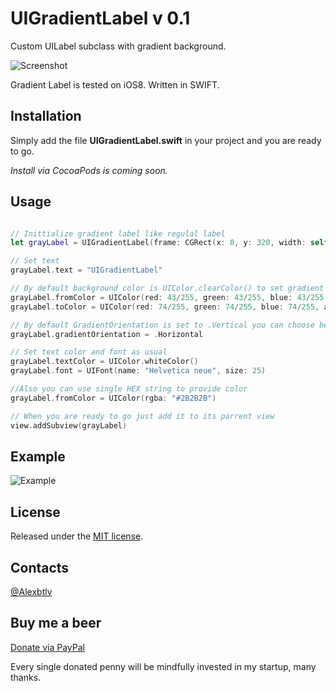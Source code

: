 # UIGradientLabel v 0.1
Custom UILabel subclass with gradient background.

![Screenshot](https://github.com/alexbtlv/UIGradientLabel/blob/master/UIGradientLabel_demo.png)

Gradient Label is tested on iOS8. Written in SWIFT.

## Installation

Simply add the file **UIGradientLabel.swift** in your project and you are ready to go.

*Install via CocoaPods is coming soon.*

## Usage

``` swift

// Inittialize gradient label like regulal label
let grayLabel = UIGradientLabel(frame: CGRect(x: 0, y: 320, width: self.view.bounds.width, height: 70))

// Set text
grayLabel.text = "UIGradientLabel"

// By default background color is UIColor.clearColor() to set gradient please apply fromColor, toColor ( UIColor value )
grayLabel.fromColor = UIColor(red: 43/255, green: 43/255, blue: 43/255, alpha: 1)
grayLabel.toColor = UIColor(red: 74/255, green: 74/255, blue: 74/255, alpha: 1)

// By default GradientOrientation is set to .Vertical you can choose between .Horizontal or .Vertical if you want to
grayLabel.gradientOrientation = .Horizontal

// Set text color and font as usual
grayLabel.textColor = UIColor.whiteColor()
grayLabel.font = UIFont(name: "Helvetica neue", size: 25)

//Also you can use single HEX string to provide color
grayLabel.fromColor = UIColor(rgba: "#2B2B2B")

// When you are ready to go just add it to its parrent view        
view.addSubview(grayLabel)

```
## Example
![Example](https://github.com/alexbtlv/UIGradientLabel/blob/master/UIGradientLabel_example.png)

## License

Released under the [MIT license](LICENSE).


## Contacts
[@Alexbtlv](https://twitter.com/Alexbtlv)


## Buy me a beer

[Donate via PayPal](https://www.paypal.com/cgi-bin/webscr?cmd=_donations&business=alexander%40postys%2eco&lc=US&item_name=Alexander%20Batalov&no_note=0&currency_code=USD&bn=PP%2dDonationsBF%3abtn_donate_SM%2egif%3aNonHostedGuest)

Every single donated penny will be mindfully invested in my startup, many thanks. 



